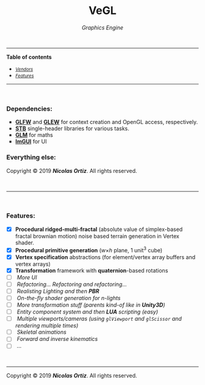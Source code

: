 <h1 align="middle"> VeGL </h1>
<p align="middle"><i> Graphics Engine</i></p>

 &nbsp;
 
 <hr>
 
<html>
  <div>
    <nav>
      <p><b><important>Table of contents</important></b></p>
      <ul type = "disc">
        <li><i><small><a href="#Vendors">Vendors</a></small></i></li>
        <li><i><small><a href="#Features">Features</a></small></i></li>
      </ul>
    </nav> 
  </div>
  <hr>
  <br> 
  <div id="Vendors">
    <section>
      <h3> Dependencies: </h2>
      <ul type = "square">
        <li> <b><important><a href="https://www.glfw.org/">GLFW</a></b></important> and <b><important><a href="http://glew.sourceforge.net/">GLEW</a></b></important> for context creation and OpenGL access, respectively.</li>
        <li> <b><important><a href="https://github.com/nothings/stb">STB</a></b></important> single-header libraries for various tasks. </li>
        <li> <b><important><a href="https://glm.g-truc.net/0.9.9/index.html">GLM</a></b></important> for maths </li>
        <li> <b><important><a href="https://github.com/ocornut/imgui">ImGUI</a></b></important> for UI </li>
      </ul>
    </section>
    <section>
      <h3> Everything else: </h2>
      <p>Copyright &copy; 2019 <i><b>Nicolas Ortiz</i></b>. All rights reserved.</p>
    </section>
  </div>
  <br>
  <hr>
  <br>
  <div id="Features">
    <section>
      <h3> Features: </h2>
    
 
 - [x] <b>Procedural ridged-multi-fractal</b> (absolute value of simplex-based fractal brownian motion) noise based terrain generation in Vertex shader. 
 - [x] <b>Procedural primitive generation</b> (<var>w</var>&times;<var>h</var> plane, 1 unit<sup>3</sup> cube)
 - [x] <b>Vertex specification</b> abstractions (for element/vertex array buffers and vertex arrays)
 - [x] <b>Transformation</b> framework with <b>quaternion</b>-based rotations
 - [ ] <i>  More UI </i>
 - [ ] <i>  Refactoring... Refactoring and refactoring... </i>
 - [ ] <i>  Realisting Lighting and then <b>PBR</b> </i>
 - [ ] <i>  On-the-fly shader generation for n-lights </i>
 - [ ] <i>  More transformation stuff (parents kind-of like in <b><important>Unity3D</b></important>) </i>
 - [ ] <i>  Entity component system and then <b><important>LUA</b></important> scripting (easy) </i>
 - [ ] <i>  Multiple viewports/cameras (using <code>glViewport</code> and <code>glScissor</code> and rendering multiple times) </i>
 - [ ] <i>  Skeletal animations </i>
 - [ ] <i>  Forward and inverse kinematics </i>
  - [ ] <i>  &hellip; </i>
  
  </section>
  </div>
  
  <br>
  <hr>
  
  <footer>
       <p>Copyright &copy; 2019 <i><b>Nicolas Ortiz</i></b>. All rights reserved.</p>
  </footer>
  
</html>
